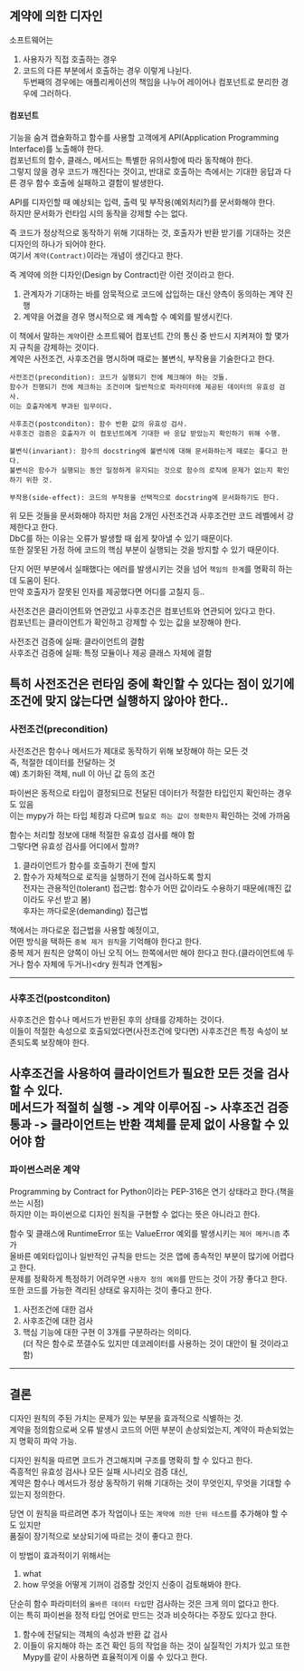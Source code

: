 ## 계약에 의한 디자인
소프트웨어는
1. 사용자가 직접 호출하는 경우
2. 코드의 다른 부분에서 호출하는 경우
이렇게 나뉜다.  
두번째의 경우에는 애플리케이션의 책임을 나누어 레이어나 컴포넌트로 분리한 경우에 그러하다.  

#### 컴포넌트
기능을 숨겨 캡슐화하고 함수를 사용할 고객에게 API(Application Programming Interface)를 노출해야 한다.  
컴포넌트의 함수, 클래스, 메서드는 특별한 유의사항에 따라 동작해야 한다.  
그렇지 않을 경우 코드가 깨진다는 것이고, 반대로 호출하는 측에서는 기대한 응답과 다른 경우 함수 호출에 실패하고 결함이 발생한다.

API를 디자인할 때 예상되는 입력, 출력 및 부작용(예외처리?)를 문서화해야 한다.  
하지만 문서화가 런타임 시의 동작을 강제할 수는 없다.  

즉 코드가 정상적으로 동작하기 위해 기대하는 것, 호출자가 반환 받기를 기대하는 것은 디자인의 하나가 되어야 한다.  
여기서 `계약(Contract)`이라는 개념이 생긴다고 한다.  

즉 계약에 의한 디자인(Design by Contract)란 이런 것이라고 한다.  
1. 관계자가 기대하는 바를 암묵적으로 코드에 삽입하는 대신 양측이 동의하는 계약 진행  
2. 계약을 어겼을 경우 명시적으로 왜 계속할 수 예외를 발생시킨다.  

이 책에서 말하는 `계약`이란 소프트웨어 컴포넌트 간의 통신 중 반드시 지켜져야 할 몇가지 규칙을 강제하는 것이다.  
계약은 사전조건, 사후조건을 명시하며 때로는 불변식, 부작용을 기술한다고 한다.  

```
사전조건(precondition): 코드가 실행되기 전에 체크해야 하는 것들.  
함수가 진행되기 전에 체크하는 조건이며 일반적으로 파라미터에 제공된 데이터의 유효성 검사.  
이는 호출자에게 부과된 임무이다.  

사후조건(postconditon): 함수 반환 값의 유효성 검사.  
사후조건 검증은 호출자가 이 컴포넌트에게 기대한 바 응답 받았는지 확인하기 위해 수행.  

불변식(invariant): 함수의 docstring에 불변식에 대해 문서화하는게 때로는 좋다고 한다.  
불변식은 함수가 실행되는 동안 일정하게 유지되는 것으로 함수의 로직에 문제가 없는지 확인하기 위한 것.  

부작용(side-effect): 코드의 부작용을 선택적으로 docstring에 문서화하기도 한다.  
```

위 모든 것들을 문서화해야 하지만 처음 2개인 사전조건과 사후조건만 코드 레벨에서 강제한다고 한다.  
DbC를 하는 이유는 오류가 발생할 때 쉽게 찾아낼 수 있기 때문이다.  
또한 잘못된 가정 하에 코드의 핵심 부분이 실행되는 것을 방지할 수 있기 때문이다.  

단지 어떤 부분에서 실패했다는 에러를 발생시키는 것을 넘어 `책임의 한계`를 명확히 하는데 도움이 된다.  
만약 호출자가 잘못된 인자를 제공했다면 어디를 고칠지 등..  

사전조건은 클라이언트와 연관있고 사후조건은 컴포넌트와 연관되어 있다고 한다.  
컴포넌트는 클라이언트가 확인하고 강제할 수 있는 값을 보장해야 한다.  

사전조건 검증에 실패: 클라이언트의 결함  
사후조건 검증에 실패: 특정 모듈이나 제공 클래스 자체에 결함  

특히 사전조건은 런타임 중에 확인할 수 있다는 점이 있기에 조건에 맞지 않는다면 실행하지 않아야 한다..  
---
### 사전조건(precondition)
사전조건은 함수나 메서드가 제대로 동작하기 위해 보장해야 하는 모든 것  
즉, 적절한 데이터를 전달하는 것  
예) 초기화된 객체, null 이 아닌 값 등의 조건  

파이썬은 동적으로 타입이 결정되므로 전달된 데이터가 적절한 타입인지 확인하는 경우도 있음  
이는 mypy가 하는 타입 체킹과 다르며 `필요로 하는 값이 정확한지` 확인하는 것에 가까움  

함수는 처리할 정보에 대해 적절한 유효성 검사를 해야 함  
그렇다면 유효성 검사를 어디에서 할까?  
1. 클라이언트가 함수를 호출하기 전에 할지
2. 함수가 자체적으로 로직을 실행하기 전에 검사하도록 할지  
전자는 관용적인(tolerant) 접근법: 함수가 어떤 값이라도 수용하기 때문에(깨진 값이라도 우선 받고 봄)  
후자는 까다로운(demanding) 접근법  

책에서는 까다로운 접근법을 사용할 예정이고,  
어떤 방식을 택하든 `중복 제거 원칙`을 기억해야 한다고 한다.  
중복 제거 원칙은 양쪽이 아닌 오직 어느 한쪽에서만 해야 한다고 한다.(클라이언트에 두거나 함수 자체에 두거나)<dry 원칙과 연계됨>

---
### 사후조건(postconditon)
사후조건은 함수나 메서드가 반환된 후의 상태를 강제하는 것이다.  
이들이 적절한 속성으로 호출되었다면(사전조건에 맞다면) 사후조건은 특정 속성이 보존되도록 보장해야 한다.  

사후조건을 사용하여 클라이언트가 필요한 모든 것을 검사할 수 있다.  
메서드가 적절히 실행 -> 계약 이루어짐 -> 사후조건 검증 통과 -> 클라이언트는 반환 객체를 문제 없이 사용할 수 있어야 함  
---

### 파이썬스러운 계약
Programming by Contract for Python이라는 PEP-316은 연기 상태라고 한다.(책을 쓰는 시점)  
하지만 이는 파이썬으로 디자인 원칙을 구현할 수 없다는 뜻은 아니라고 한다.  

함수 및 클래스에 RuntimeError 또는 ValueError 예외를 발생시키는 `제어 메커니즘` 추가  
올바른 예외타입이나 일반적인 규칙을 만드는 것은 앱에 종속적인 부분이 많기에 어렵다고 한다.  
문제를 정확하게 특정하기 어려우면 `사용자 정의 예외`를 만드는 것이 가장 좋다고 한다.  
또한 코드를 가능한 격리된 상태로 유지하는 것이 좋다고 한다.  
1. 사전조건에 대한 검사
2. 사후조건에 대한 검사
3. 핵심 기능에 대한 구현
이 3개를 구분하라는 의미다.  
(더 작은 함수로 쪼갤수도 있지만 데코레이터를 사용하는 것이 대안이 될 것이라고 함)

---

## 결론
디자인 원칙의 주된 가치는 문제가 있는 부분을 효과적으로 식별하는 것.  
계약을 정의함으로써 오류 발생시 코드의 어떤 부분이 손상되었는지, 계약이 파손되었는지 명확히 파악 가능.  

디자인 원칙을 따르면 코드가 견고해지며 구조를 명확히 할 수 있다고 한다.  
즉흥적인 유효성 검사나 모든 실패 시나리오 검증 대신,  
계약은 함수나 메서드가 정상 동작하기 위해 기대하는 것이 무엇인지, 무엇을 기대할 수 있는지 정의한다.  

당연 이 원칙을 따르려면 추가 작업이나 또는 `계약에 의한 단위 테스트`를 추가해야 할 수도 있지만  
품질이 장기적으로 보상되기에 따르는 것이 좋다고 한다.  

이 방법이 효과적이기 위해서는
1. what
2. how
무엇을 어떻게 기꺼이 검증할 것인지 신중이 검토해봐야 한다.  

단순히 함수 파라미터의 `올바른 데이터 타입`만 검사하는 것은 크게 의미 없다고 한다.  
이는 특히 파이썬을 정적 타입 언어로 만드는 것과 비슷하다는 주장도 있다고 한다.  

1. 함수에 전달되는 객체의 속성과 반환 값 검사
2. 이들이 유지해야 하는 조건 확인
등의 작업을 하는 것이 실질적인 가치가 있고 또한 Mypy를 같이 사용하면 효율적이게 이룰 수 있다고 한다.  